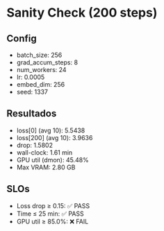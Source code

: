 # Sanity Check (200 steps)

## Config

- batch_size: 256
- grad_accum_steps: 8
- num_workers: 24
- lr: 0.0005
- embed_dim: 256
- seed: 1337

## Resultados

- loss[0] (avg 10): 5.5438
- loss[200] (avg 10): 3.9636
- drop: 1.5802
- wall-clock: 1.61 min
- GPU util (dmon): 45.48%
- Max VRAM: 2.80 GB

## SLOs

- Loss drop ≥ 0.15: ✅ PASS
- Time ≤ 25 min: ✅ PASS
- GPU util ≥ 85.0%: ❌ FAIL
